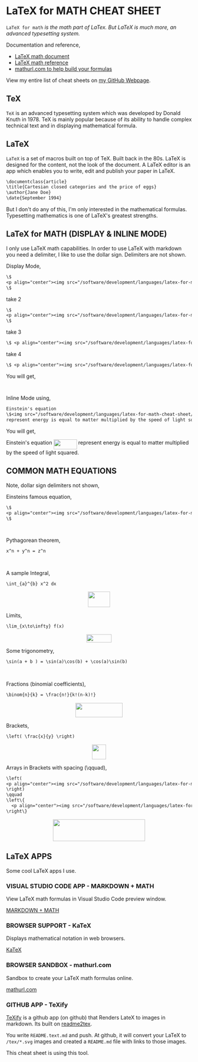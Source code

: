 # LaTeX for MATH CHEAT SHEET

`LaTeX for math` _is the math part of LaTex.  But LaTeX is much more,
an advanced typesetting system._

Documentation and reference,

* [LaTeX math document](https://www.overleaf.com/learn/latex/Mathematical_expressions)
* [LaTeX math reference](https://en.wikibooks.org/wiki/LaTeX/Mathematics)
* [mathurl.com to help build your formulas](http://mathurl.com/)

View my entire list of cheat sheets on
[my GitHub Webpage](https://jeffdecola.github.io/my-cheat-sheets/).

## TeX

`TeX` is an advanced typesetting system which was
developed by Donald Knuth in 1978. TeX is mainly popular
because of its ability to handle complex technical
text and in displaying mathematical formula.

## LaTeX

`LaTeX` is a set of macros built on top of TeX. Built back in the 80s.
LaTeX is designed for the content, not the look of the document.
A LaTeX editor is an app which enables you to write,
edit and publish your paper in LaTeX.

```txt
\documentclass{article}
\title{Cartesian closed categories and the price of eggs}
\author{Jane Doe}
\date{September 1994}
```

But I don't do any of this, I'm only interested in
the mathematical formulas. Typesetting mathematics
is one of LaTeX's greatest strengths.

## LaTeX for MATH (DISPLAY & INLINE MODE)

I only use LaTeX math capabilities. In order to use LaTeX
with markdown you need a delimiter, I like to use the dollar sign.
Delimiters are not shown.

Display Mode,

```txt
\$
<p align="center"><img src="/software/development/languages/latex-for-math-cheat-sheet/tex/3abb8c75967ebfdd6439c56912f3d75a.svg?invert_in_darkmode&sanitize=true" align=middle width=63.09925874999999pt height=14.202794099999998pt/></p>
\$
```

take 2

```txt
\$
<p align="center"><img src="/software/development/languages/latex-for-math-cheat-sheet/tex/e0b4e8ecb9222f75ba05c090e47963d1.svg?invert_in_darkmode&sanitize=true" align=middle width=80.35959195pt height=15.1160328pt/></p>
\$
```

take 3

```txt
\$ <p align="center"><img src="/software/development/languages/latex-for-math-cheat-sheet/tex/f279645914bcb351fad46fde774d890b.svg?invert_in_darkmode&sanitize=true" align=middle width=80.35959195pt height=15.1160328pt/></p> \$
```

take 4

```txt
\$ <p align="center"><img src="/software/development/languages/latex-for-math-cheat-sheet/tex/3abb8c75967ebfdd6439c56912f3d75a.svg?invert_in_darkmode&sanitize=true" align=middle width=63.09925874999999pt height=14.202794099999998pt/></p> \$
```

You will get,

<p align="center"><img src="/software/development/languages/latex-for-math-cheat-sheet/tex/3abb8c75967ebfdd6439c56912f3d75a.svg?invert_in_darkmode&sanitize=true" align=middle width=63.09925874999999pt height=14.202794099999998pt/></p>

Inline Mode using,

```txt
Einstein's equation
\$<img src="/software/development/languages/latex-for-math-cheat-sheet/tex/ccb175704c18ad5a81177f1274fcd39f.svg?invert_in_darkmode&sanitize=true" align=middle width=63.09925874999999pt height=26.76175259999998pt/>\$
represent energy is equal to matter multiplied by the speed of light squared.
```

You will get,

Einstein's equation
<img src="/software/development/languages/latex-for-math-cheat-sheet/tex/ccb175704c18ad5a81177f1274fcd39f.svg?invert_in_darkmode&sanitize=true" align=middle width=63.09925874999999pt height=26.76175259999998pt/>
represent energy is equal to matter multiplied by the speed of light squared.

## COMMON MATH EQUATIONS

Note, dollar sign delimiters not shown,

Einsteins famous equation,

```txt
\$
<p align="center"><img src="/software/development/languages/latex-for-math-cheat-sheet/tex/3abb8c75967ebfdd6439c56912f3d75a.svg?invert_in_darkmode&sanitize=true" align=middle width=63.09925874999999pt height=14.202794099999998pt/></p>
\$
```

<p align="center"><img src="/software/development/languages/latex-for-math-cheat-sheet/tex/3abb8c75967ebfdd6439c56912f3d75a.svg?invert_in_darkmode&sanitize=true" align=middle width=63.09925874999999pt height=14.202794099999998pt/></p>

Pythagorean theorem,

```txt
x^n + y^n = z^n
```

<p align="center"><img src="/software/development/languages/latex-for-math-cheat-sheet/tex/238cd7abcefb8a6a256d0bec59744770.svg?invert_in_darkmode&sanitize=true" align=middle width=94.44253334999999pt height=14.937954899999998pt/></p>

A sample Integral,

```txt
\int_{a}^{b} x^2 dx
```

<p align="center"><img src="/software/development/languages/latex-for-math-cheat-sheet/tex/7434eb168b5dfced915545b6a422e7b8.svg?invert_in_darkmode&sanitize=true" align=middle width=60.50117205pt height=41.27894265pt/></p>

Limits,

```txt
\lim_{x\to\infty} f(x)
```

<p align="center"><img src="/software/development/languages/latex-for-math-cheat-sheet/tex/b7ecb947fb5547679f1c7ab9a546d2ce.svg?invert_in_darkmode&sanitize=true" align=middle width=68.4019611pt height=22.1917806pt/></p>

Some trigonometry,

```txt
\sin(a + b ) = \sin(a)\cos(b) + \cos(a)\sin(b)
```

<p align="center"><img src="/software/development/languages/latex-for-math-cheat-sheet/tex/85b567a60b6ab8fbc319c720f66f8ae2.svg?invert_in_darkmode&sanitize=true" align=middle width=283.3047162pt height=16.438356pt/></p>

Fractions (binomial coefficients),

```txt
\binom{n}{k} = \frac{n!}{k!(n-k)!}
```

<p align="center"><img src="/software/development/languages/latex-for-math-cheat-sheet/tex/9cc892f15c1314868714ad2b49649eb5.svg?invert_in_darkmode&sanitize=true" align=middle width=127.98480255pt height=39.452455349999994pt/></p>

Brackets,

```txt
\left( \frac{x}{y} \right)
```

<p align="center"><img src="/software/development/languages/latex-for-math-cheat-sheet/tex/2beb7431726139ffb37413b4031f73c1.svg?invert_in_darkmode&sanitize=true" align=middle width=37.5411861pt height=39.452455349999994pt/></p>

Arrays in Brackets with spacing (\qquad),

```txt
\left(
<p align="center"><img src="/software/development/languages/latex-for-math-cheat-sheet/tex/fad1567bea2d5ab998f847f43139ed1c.svg?invert_in_darkmode&sanitize=true" align=middle width=70.31975444999999pt height=51.41553615pt/></p>
\right)
\qquad
\left\{
  <p align="center"><img src="/software/development/languages/latex-for-math-cheat-sheet/tex/aa47c680e25b233a2e859fe52c1906a9.svg?invert_in_darkmode&sanitize=true" align=middle width=70.31976105pt height=51.41553615pt/></p>
\right\}
```

<p align="center"><img src="/software/development/languages/latex-for-math-cheat-sheet/tex/b5d5435cc73a6296e41ab39453314d7e.svg?invert_in_darkmode&sanitize=true" align=middle width=250.685226pt height=59.178683850000006pt/></p>

## LaTeX APPS

Some cool LaTeX apps I use.

### VISUAL STUDIO CODE APP - MARKDOWN + MATH

View LaTeX math formulas in Visual Studio Code preview window.

[MARKDOWN + MATH](https://marketplace.visualstudio.com/items?itemName=goessner.mdmath)

### BROWSER SUPPORT - KaTeX

Displays mathematical notation in web browsers.

[KaTeX](https://katex.org/docs/supported.html)

### BROWSER SANDBOX - mathurl.com

Sandbox to create your LaTeX math formulas online.

[mathurl.com](http://mathurl.com/)

### GITHUB APP - TeXify

[TeXify](https://github.com/apps/texify)
is a github app (on github) that Renders LateX to images in markdown.
Its built on
[readme2tex](https://github.com/leegao/readme2tex).

You write `README.text.md` and push.
At github, it will convert your LaTeX to `/tex/*.svg` images and
created a `README.md` file with links to those images.

This cheat sheet is using this tool.

